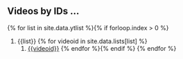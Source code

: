 ---
---
<meta charset="utf8"/>

## Videos by IDs ...

{% for list in site.data.ytlist %}{% if forloop.index > 0 %}
1. {{list}} {% for videoid in site.data.lists[list] %}
   1. [{{videoid}}](ytnoad.htm#{{videoid}}) {% endfor %}{% endif %}
{% endfor %}

